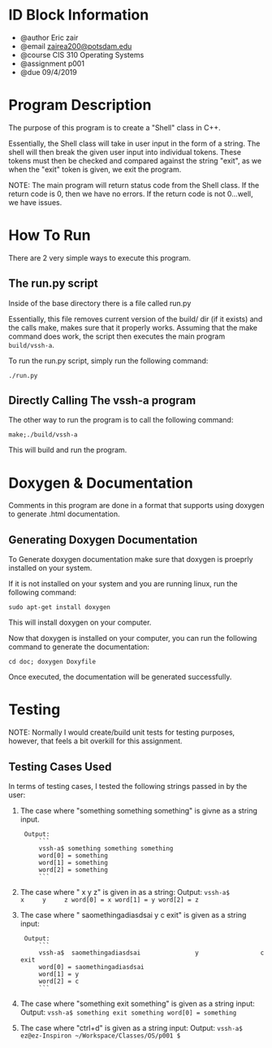 # ID Block Information
* @author Eric zair
* @email zairea200@potsdam.edu
* @course CIS 310 Operating Systems
* @assignment p001
* @due 09/4/2019


# Program Description

The purpose of this program is to create a "Shell" class in C++.

Essentially, the Shell class will take in user input in the form of a string. The shell will then break the given user input into individual tokens. These tokens must then be checked and compared against the string "exit", as we when the "exit" token is given, we exit the program.

NOTE: The main program will return status code from the Shell class. If the return code is 0, then we have no errors. If the return code is not 0...well, we have issues.

# How To Run

There are 2 very simple ways to execute this program.

## The run.py script

Inside of the base directory there is a file called run.py

Essentially, this file removes current version of the build/ dir (if it exists) and the calls make, makes sure that it properly works. Assuming that the make command does work, the script then executes the main program `build/vssh-a`.

To run the run.py script, simply run the following command:

`./run.py`

## Directly Calling The vssh-a program

The other way to run the program is to call the following command:

`make;./build/vssh-a`

This will build and run the program.

# Doxygen & Documentation

Comments in this program are done in a format that supports using doxygen to generate .html documentation.

## Generating Doxygen Documentation

To Generate doxygen documentation make sure that doxygen is proeprly installed on your system.

If it is not installed on your system and you are running linux, run the following command:

`sudo apt-get install doxygen`

This will install doxygen on your computer.

Now that doxygen is installed on your computer, you can run the following command to generate the documentation:

`cd doc; doxygen Doxyfile`

Once executed, the documentation will be generated successfully.

# Testing

NOTE: Normally I would create/build unit tests for testing purposes, however, that feels a bit overkill for this assignment.

## Testing Cases Used

In terms of testing cases, I tested the following strings passed in by the user:

1. The case where "something something something" is givne as a string input.

        Output:
            ```
            vssh-a$ something something something
            word[0] = something
            word[1] = something
            word[2] = something
            ```

2. The case where "                x     y     z" is given in as a string:
        Output:
            ```
            vssh-a$                 x     y     z
            word[0] = x
            word[1] = y
            word[2] = z
            ```

3. The case where " saomethingadiasdsai               y                 c         exit" is given as a string input:

        Output:
            ```
            vssh-a$  saomethingadiasdsai               y                 c         exit
            word[0] = saomethingadiasdsai
            word[1] = y
            word[2] = c
            ```

4. The case where "something exit something" is given as a string input:
        Output:
            ```
            vssh-a$ something exit something
            word[0] = something
            ```

5. The case where "ctrl+d" is given as a string input:
        Output:
            ```
            vssh-a$ ez@ez-Inspiron ~/Workspace/Classes/OS/p001 $
            ```
